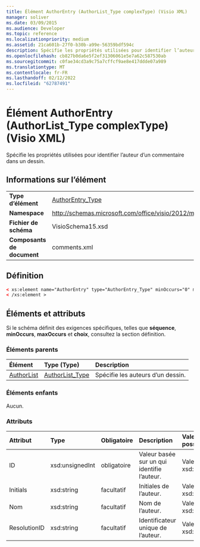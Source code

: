 ```yaml
---
title: Élément AuthorEntry (AuthorList_Type complexType) (Visio XML)
manager: soliver
ms.date: 03/09/2015
ms.audience: Developer
ms.topic: reference
ms.localizationpriority: medium
ms.assetid: 21ca601b-27f0-b30b-a99e-56359bdf594c
description: Spécifie les propriétés utilisées pour identifier l’auteur d’un commentaire dans un dessin.
ms.openlocfilehash: cb827b0da6e5f2ef31306061e5e7a62c587530ab
ms.sourcegitcommit: c0fae34cd3a9c75a7cffcf9ae8e417ddde07a989
ms.translationtype: MT
ms.contentlocale: fr-FR
ms.lasthandoff: 02/12/2022
ms.locfileid: "62787491"
---
```

# <a name="authorentry-element-authorlist_type-complextype-visio-xml"></a>Élément AuthorEntry (AuthorList_Type complexType) (Visio XML)

Spécifie les propriétés utilisées pour identifier l’auteur d’un commentaire dans un dessin.
  
## <a name="element-information"></a>Informations sur l’élément

|||
|:-----|:-----|
|**Type d’élément** <br/> |[AuthorEntry_Type](authorentry_type-complextypevisio-xml.md) <br/> |
|**Namespace** <br/> |http://schemas.microsoft.com/office/visio/2012/main  <br/> |
|**Fichier de schéma** <br/> |VisioSchema15.xsd  <br/> |
|**Composants de document** <br/> |comments.xml  <br/> |
   
## <a name="definition"></a>Définition

```XML
< xs:element name="AuthorEntry" type="AuthorEntry_Type" minOccurs="0" maxOccurs="unbounded" >
< /xs:element >
```

## <a name="elements-and-attributes"></a>Éléments et attributs

Si le schéma définit des exigences spécifiques, telles que **séquence**, **minOccurs**, **maxOccurs** et **choix**, consultez la section définition. 
  
### <a name="parent-elements"></a>Éléments parents

|**Élément**|**Type (Type)**|**Description**|
|:-----|:-----|:-----|
|[AuthorList](authorlist-element-comments_type-complextypevisio-xml.md) <br/> |[AuthorList_Type](authorlist_type-complextypevisio-xml.md) <br/> |Spécifie les auteurs d’un dessin. |
   
### <a name="child-elements"></a>Éléments enfants

Aucun.
  
### <a name="attributes"></a>Attributs

|**Attribut**|**Type**|**Obligatoire**|**Description**|**Valeurs possibles**|
|:-----|:-----|:-----|:-----|:-----|
|ID  <br/> |xsd:unsignedInt  <br/> |obligatoire  <br/> |Valeur basée sur un qui identifie l’auteur. |Valeurs du type xsd:unsignedInt. |
|Initials  <br/> |xsd:string  <br/> |facultatif  <br/> |Initiales de l’auteur. |Valeurs du type xsd:string. |
|Nom  <br/> |xsd:string  <br/> |facultatif  <br/> |Nom de l’auteur. |Valeurs du type xsd:string. |
|ResolutionID  <br/> |xsd:string  <br/> |facultatif  <br/> |Identificateur unique de l’auteur. |Valeurs du type xsd:string. |
   

